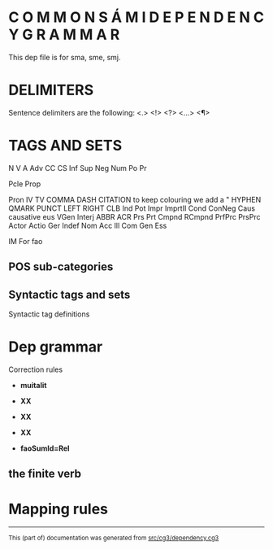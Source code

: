 
# C O M M O N  S Á M I  D E P E N D E N C Y   G R A M M A R                    

This dep file is for sma, sme, smj.

# DELIMITERS 

Sentence delimiters are the following: <.> <!> <?> <...> <¶>

# TAGS AND SETS

N
V
A
Adv
CC
CS
Inf
Sup
Neg
Num
Po
Pr

Pcle
Prop

Pron
IV
TV
COMMA
DASH
CITATION to keep colouring we add a "
HYPHEN
QMARK
PUNCT
LEFT
RIGHT
CLB
Ind
Pot
Impr
ImprtII
Cond
ConNeg
Caus causative eus
VGen
Interj
ABBR
ACR
Prs
Prt
Cmpnd
RCmpnd
PrfPrc
PrsPrc
Actor
Actio
Ger
Indef
Nom
Acc
Ill
Com
Gen
Ess

IM For fao

## POS sub-categories

## Syntactic tags and sets

Syntactic tag definitions 

# Dep grammar

Correction rules

* **muitalit**    

* **XX**

* **XX**

* **XX**

* **faoSumId=Rel**

## the finite verb

# Mapping rules

* * *

<small>This (part of) documentation was generated from [src/cg3/dependency.cg3](https://github.com/giellalt/lang-lav/blob/main/src/cg3/dependency.cg3)</small>
